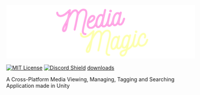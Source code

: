 ![Logo](.github/docs/banner.png)

[![MIT License](https://img.shields.io/badge/License-MIT-green.svg)](https://choosealicense.com/licenses/mit/) [![Discord Shield](https://discordapp.com/api/guilds/1011521934409879614/widget.png?style=shield)](https://discord.gg/s2Trxem4XE) [downloads](https://img.shields.io/github/downloads/rafay-pk/media-magic/total)

A Cross-Platform Media Viewing, Managing, Tagging and Searching Application made in Unity

## 
